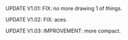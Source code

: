 UPDATE V1.01: FIX: no more drawing 1 of things.

UPDATE V1.02: FIX: aces.

UPDATE V1.03: IMPROVEMENT: more compact.
